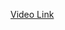 <a href="https://drive.google.com/file/d/1_i1rW2r-lkKSmwKCvrxa9NopBXXRitg9/view?usp=sharing">Video Link</a>
